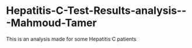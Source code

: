 # Hepatitis-C-Test-Results-analysis---Mahmoud-Tamer
This is an analysis made for some Hepatitis C patients 
